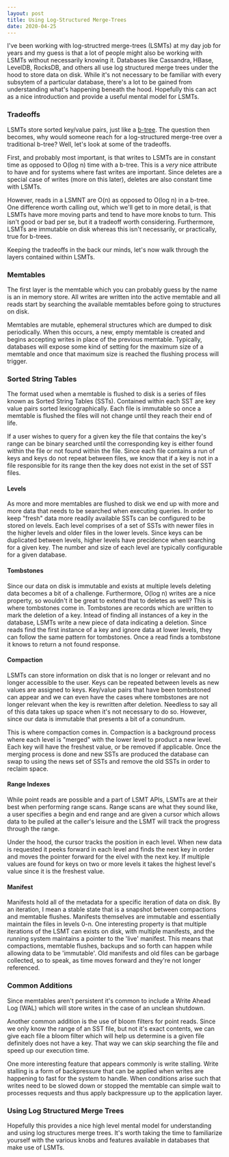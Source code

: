 ```yaml
---
layout: post
title: Using Log-Structured Merge-Trees
date: 2020-04-25
---
```


I've been working with log-structred merge-trees (LSMTs) at my day job for years and my guess is that a lot of people might also be working with LSMTs without necessarily knowing it. Databases like Cassandra, HBase, LevelDB, RocksDB, and others all use log structured merge trees under the hood to store data on disk. While it's not necessary to be familiar with every subsytem of a particular database, there's a lot to be gained from understanding what's happening beneath the hood. Hopefully this can act as a nice introduction and provide a useful mental model for LSMTs.

### Tradeoffs ###

LSMTs store sorted key/value pairs, just like a [b-tree](https://en.wikipedia.org/wiki/B-tree). The question then becomes, why would someone reach for a log-structured merge-tree over a traditional b-tree? Well, let's look at some of the tradeoffs.

First, and probably most important, is that writes to LSMTs are in constant time as opposed to O(log n) time with a b-tree. This is a _very_ nice attribute to have and for systems where fast writes are important. Since deletes are a special case of writes (more on this later), deletes are also constant time with LSMTs.

However, reads in a LSMNT are O(n) as opposed to O(log n) in a b-tree.
One difference worth calling out, which we'll get to in more detail, is that LSMTs have more moving parts and tend to have more knobs to turn. This isn't good or bad per se, but it a tradeoff worth considering. Furthermore, LSMTs are immutable on disk whereas this isn't necessarily, or practically, true for b-trees.

Keeping the tradeoffs in the back our minds, let's now walk through the layers contained within LSMTs.

### Memtables ###

The first layer is the memtable which you can probably guess by the name is an in memory store. All writes are written into the active memtable and all reads start by searching the available memtables before going to structures on disk.

Memtables are mutable, ephemeral structures which are dumped to disk periodically. When this occurs, a new, empty memtable is created and begins accepting writes in place of the previous memtable. Typically, databases will expose some kind of setting for the maximum size of a memtable and once that maximum size is reached the flushing process will trigger.

### Sorted String Tables ###

The format used when a memtable is flushed to disk is a series of files known as Sorted String Tables (SSTs). Contained within each SST are key value pairs sorted lexicographically. Each file is immutable so once a memtable is flushed the files will not change until they reach their end of life.

If a user wishes to query for a given key the file that contains the key's range can be binary searched until the corresponding key is either found within the file or not found within the file. Since each file contains a run of keys and keys do not repeat between files, we know that if a key is not in a file responsible for its range then the key does not exist in the set of SST files.

#### Levels ####

As more and more memtables are flushed to disk we end up with more and more data that needs to be searched when executing queries. In order to keep "fresh" data more readily available SSTs can be configured to be stored on levels. Each level comprises of a set of SSTs with newer files in the higher levels and older files in the lower levels. Since keys can be duplicated between levels, higher levels have precidence when searching for a given key. The number and size of each level are typically configurable for a given database.

#### Tombstones ####

Since our data on disk is immutable and exists at multiple levels deleting data becomes a bit of a challenge. Furthermore, O(log n) writes are a nice property, so wouldn't it be great to extend that to deletes as well? This is where tombstones come in. Tombstones are records which are written to mark the deletion of a key. Intead of finding all instances of a key in the database, LSMTs write a new piece of data indicating a deletion. Since reads find the first instance of a key and ignore data at lower levels, they can follow the same pattern for tombstones. Once a read finds a tombstone it knows to return a not found response.

#### Compaction ####

LSMTs can store information on disk that is no longer or relevant and no longer accessible to the user. Keys can be repeated between levels as new values are assigned to keys. Key/value pairs that have been tombstoned can appear and we can even have the cases where tombstones are not longer relevant when the key is rewritten after deletion. Needless to say all of this data takes up space when it's not necessary to do so. However, since our data is immutable that presents a bit of a conundrum.

This is where compaction comes in. Compaction is a background process where each level is "merged" with the lower level to product a new level. Each key will have the freshest value, or be removed if applicable. Once the merging process is done and new SSTs are produced the database can swap to using the news set of SSTs and remove the old SSTs in order to reclaim space.

#### Range Indexes ####

While point reads are possible and a part of LSMT APIs, LSMTs are at their best when performing range scans. Range scans are what they sound like, a user specifies a begin and end range and are given a cursor which allows data to be pulled at the caller's leisure and the LSMT will track the progress through the range.

Under the hood, the cursor tracks the position in each level. When new data is requested it peeks forward in each level and finds the next key in order and moves the pointer forward for the elvel with the next key. If multiple values are found for keys on two or more levels it takes the highest level's value since it is the freshest value.

#### Manifest ####

Manifests hold all of the metadata for a specific iteration of data on disk. By an iteration, I mean a stable state that is a snapshot between compactions and memtable flushes. Manifests themselves are immutable and essentially maintain the files in levels 0-n. One interesting property is that multiple iterations of the LSMT can exists on disk, with multiple manifests, and the running system maintains a pointer to the 'live' manifest. This means that compactions, memtable flushes, backups and so forth can happen while allowing data to be 'immutable'. Old manifests and old files can be garbage collected, so to speak, as time moves forward and they're not longer referenced.

### Common Additions ###

Since memtables aren't persistent it's common to include a Write Ahead Log (WAL) which will store writes in the case of an unclean shutdown.

Another common addition is the use of bloom filters for point reads. Since we only know the range of an SST file, but not it's exact contents, we can give each file a bloom filter which will help us determine is a given file definitely does not have a key. That way we can skip searching the file and speed up our execution time.

One more interesting feature that appears commonly is write stalling. Write stalling is a form of backpressure that can be applied when writes are happening to fast for the system to handle. When conditions arise such that writes need to be slowed down or stopped the memtable can simple wait to processes requests and thus apply backpressure up to the application layer.

### Using Log Structured Merge Trees ###

Hopefully this provides a nice high level mental model for understanding and using log structures merge trees. It's worth taking the time to familiarize yourself with the various knobs and features available in databases that make use of LSMTs.

